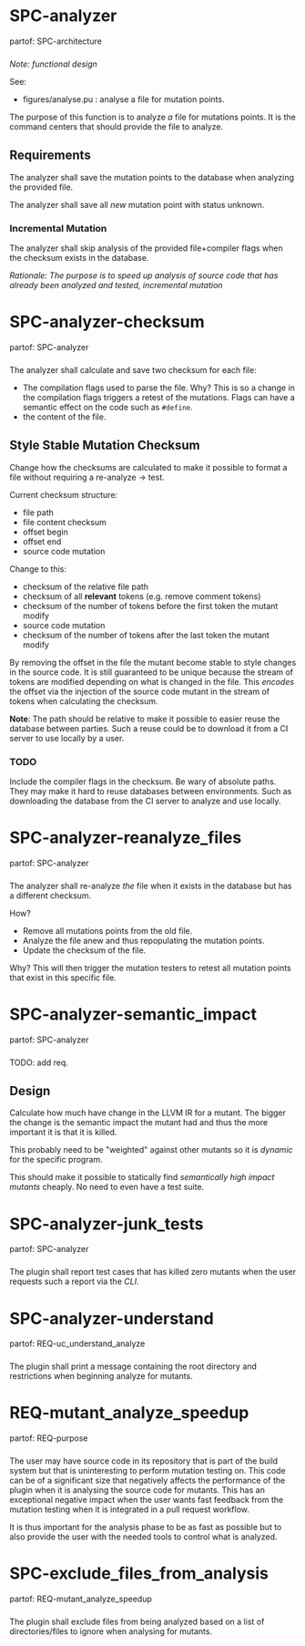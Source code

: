 # SPC-analyzer
partof: SPC-architecture
###
*Note: functional design*

See:
 - figures/analyse.pu : analyse a file for mutation points.

The purpose of this function is to analyze *a* file for mutations points.
It is the command centers that should provide the file to analyze.

## Requirements
The analyzer shall save the mutation points to the database when analyzing the provided file.

The analyzer shall save all *new* mutation point with status unknown.

### Incremental Mutation
The analyzer shall skip analysis of the provided file+compiler flags when the checksum exists in the database.

*Rationale: The purpose is to speed up analysis of source code that has already been analyzed and tested, incremental mutation*

# SPC-analyzer-checksum
partof: SPC-analyzer
###

The analyzer shall calculate and save two checksum for each file:
 - The compilation flags used to parse the file.
   Why? This is so a change in the compilation flags triggers a retest of the mutations.
   Flags can have a semantic effect on the code such as `#define`.
 - the content of the file.

## Style Stable Mutation Checksum

Change how the checksums are calculated to make it possible to format a file
without requiring a re-analyze -> test.

Current checksum structure:

 * file path
 * file content checksum
 * offset begin
 * offset end
 * source code mutation

Change to this:

 * checksum of the relative file path
 * checksum of all **relevant** tokens (e.g. remove comment tokens)
 * checksum of the number of tokens before the first token the mutant modify
 * source code mutation
 * checksum of the number of tokens after the last token the mutant modify

By removing the offset in the file the mutant become stable to style changes in
the source code. It is still guaranteed to be unique because the stream of
tokens are modified depending on what is changed in the file. This *encodes*
the offset via the injection of the source code mutant in the stream of tokens
when calculating the checksum.

**Note**: The path should be relative to make it possible to easier reuse the
database between parties. Such a reuse could be to download it from a CI server
to use locally by a user.

### TODO

Include the compiler flags in the checksum. Be wary of absolute paths. They may
make it hard to reuse databases between environments. Such as downloading the
database from the CI server to analyze and use locally.

# SPC-analyzer-reanalyze_files
partof: SPC-analyzer
###

The analyzer shall re-analyze _the_ file when it exists in the database but has a different checksum.

How?
 - Remove all mutations points from the old file.
 - Analyze the file anew and thus repopulating the mutation points.
 - Update the checksum of the file.

Why?
This will then trigger the mutation testers to retest all mutation points that exist in this specific file.

# SPC-analyzer-semantic_impact
partof: SPC-analyzer
###

TODO: add req.

## Design

Calculate how much have change in the LLVM IR for a mutant. The bigger the change is the semantic impact the mutant had and thus the more important it is that it is killed.

This probably need to be "weighted" against other mutants so it is *dynamic* for the specific program.

This should make it possible to statically find *semantically high impact mutants* cheaply. No need to even have a test suite.

# SPC-analyzer-junk_tests
partof: SPC-analyzer
###

The plugin shall report test cases that has killed zero mutants when the user requests such a report via the *CLI*.

# SPC-analyzer-understand
partof: REQ-uc_understand_analyze
###

The plugin shall print a message containing the root directory and restrictions when beginning analyze for mutants.

# REQ-mutant_analyze_speedup
partof: REQ-purpose
###

The user may have source code in its repository that is part of the build
system but that is uninteresting to perform mutation testing on. This code can
be of a significant size that negatively affects the performance of the plugin
when it is analysing the source code for mutants. This has an exceptional
negative impact when the user wants fast feedback from the mutation testing
when it is integrated in a pull request workflow.

It is thus important for the analysis phase to be as fast as possible but to
also provide the user with the needed tools to control what is analyzed.

# SPC-exclude_files_from_analysis
partof: REQ-mutant_analyze_speedup
###

The plugin shall exclude files from being analyzed based on a list of
directories/files to ignore when analysing for mutants.
